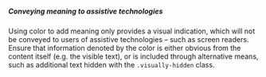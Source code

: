 ##### Conveying meaning to assistive technologies

Using color to add meaning only provides a visual indication, which will not be conveyed to users of assistive
technologies – such as screen readers. Ensure that information denoted by the color is either obvious from the content
itself (e.g. the visible text), or is included through alternative means, such as additional text hidden with
the `.visually-hidden` class.
